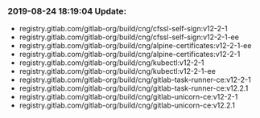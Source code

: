### 2019-08-24 18:19:04 Update:

- registry.gitlab.com/gitlab-org/build/cng/cfssl-self-sign:v12-2-1
- registry.gitlab.com/gitlab-org/build/cng/cfssl-self-sign:v12-2-1-ee
- registry.gitlab.com/gitlab-org/build/cng/alpine-certificates:v12-2-1-ee
- registry.gitlab.com/gitlab-org/build/cng/alpine-certificates:v12-2-1
- registry.gitlab.com/gitlab-org/build/cng/kubectl:v12-2-1
- registry.gitlab.com/gitlab-org/build/cng/kubectl:v12-2-1-ee
- registry.gitlab.com/gitlab-org/build/cng/gitlab-task-runner-ce:v12-2-1
- registry.gitlab.com/gitlab-org/build/cng/gitlab-task-runner-ce:v12.2.1
- registry.gitlab.com/gitlab-org/build/cng/gitlab-unicorn-ce:v12-2-1
- registry.gitlab.com/gitlab-org/build/cng/gitlab-unicorn-ce:v12.2.1
